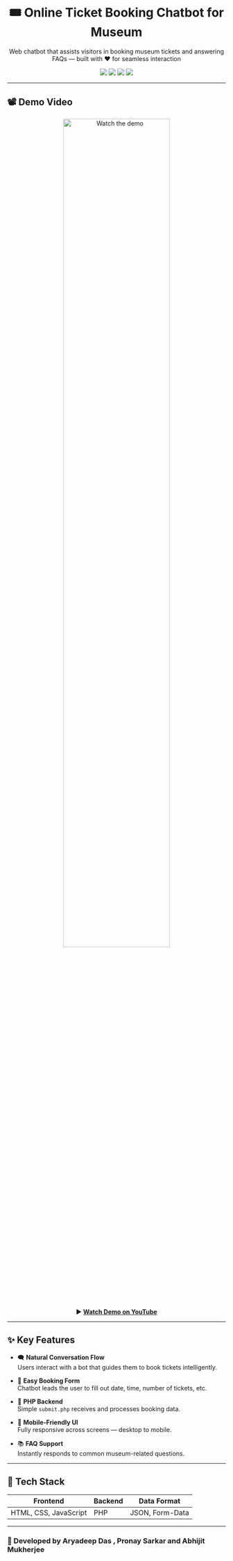 <h1 align="center">🎟️ Online Ticket Booking Chatbot for Museum</h1>

<p align="center">
  Web chatbot that assists visitors in booking museum tickets and answering FAQs — built with ❤️ for seamless interaction
</p>

<p align="center">
  <img src="https://img.shields.io/github/languages/top/Abhijitmukherjee36/Online_Ticket_Booking_Chatbot_For_Museum?color=blue" />
  <img src="https://img.shields.io/github/last-commit/Abhijitmukherjee36/Online_Ticket_Booking_Chatbot_For_Museum" />
  <img src="https://img.shields.io/badge/Made%20with-JavaScript-green" />
  <img src="https://img.shields.io/badge/Backend-PHP-yellow" />
</p>

---

## 📽️ Demo Video

<p align="center">
  <a href="https://www.youtube.com/watch?v=LYHzUoBqH5M&ab_channel=Web%40wizards" target="_blank">
    <img src="https://img.youtube.com/vi/LYHzUoBqH5M/0.jpg" alt="Watch the demo" width="70%" />
  </a>
</p>

<p align="center">
  ▶️ <b><a href="https://www.youtube.com/watch?v=LYHzUoBqH5M&ab_channel=Web%40wizards">Watch Demo on YouTube</a></b>
</p>

---

## ✨ Key Features

- 🗨️ **Natural Conversation Flow**  
  Users interact with a bot that guides them to book tickets intelligently.

- 📆 **Easy Booking Form**  
  Chatbot leads the user to fill out date, time, number of tickets, etc.

- 📮 **PHP Backend**  
  Simple `submit.php` receives and processes booking data.

- 📱 **Mobile-Friendly UI**  
  Fully responsive across screens — desktop to mobile.

- 📚 **FAQ Support**  
  Instantly responds to common museum-related questions.

---

## 🧩 Tech Stack

| Frontend         | Backend    | Data Format |
|------------------|------------|-------------|
| HTML, CSS, JavaScript | PHP        | JSON, Form-Data |

---
### 👤 Developed by Aryadeep Das , Pronay Sarkar and Abhijit Mukherjee
